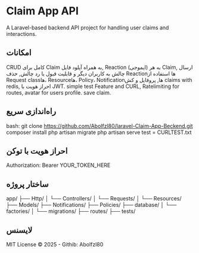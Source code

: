 
#  Claim App API

A Laravel-based backend API project for handling user claims and interactions.

##  امکانات

CRUD کامل برای Claim به همراه آپلود فایل,
Reaction (ایموجی) به هر Claim,
ارسال چالش به کاربران دیگر و قابلیت قبول یا رد چالش,
حذف Reaction‌ها
استفاده از Request class‌ها، Resource‌ها، Policy، Notification‌ها,
پروفایل و کش claims with redis,
احراز هویت با JWT.
simple test Feature and CURL,
Ratelimiting for routes,
avatar for users profile.
save claim.

##  راه‌اندازی سریع

bash:
git clone https://github.com/Abolfzl80/laravel-Claim-App-Beckend.git
composer install
php artisan migrate
php artisan serve
test = CURLTEST.txt 

##  احراز هویت با توکن

Authorization: Bearer YOUR_TOKEN_HERE

##  ساختار پروژه

app/
├── Http/
│   └── Controllers/
│   └── Requests/
│   └── Resources/
├── Models/
├── Notifications/
├── Policies/
├── database/
│   └── factories/
│   └── migrations/
├── routes/
├── tests/

##  لایسنس

MIT License © 2025 - Githib: Abolfzl80